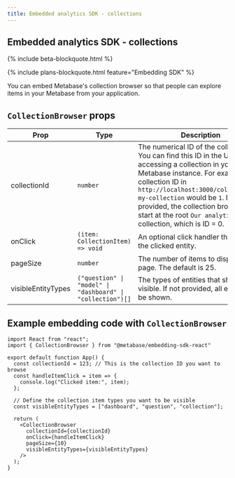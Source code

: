 ```yaml
---
title: Embedded analytics SDK - collections
---
```


## Embedded analytics SDK - collections

{% include beta-blockquote.html %}

{% include plans-blockquote.html feature="Embedding SDK" %}

You can embed Metabase's collection browser so that people can explore items in your Metabase from your application.

## `CollectionBrowser` props

| Prop               | Type                                                       | Description                                                                                                                                                                                                                                                                                                                                    |
| ------------------ | ---------------------------------------------------------- | ---------------------------------------------------------------------------------------------------------------------------------------------------------------------------------------------------------------------------------------------------------------------------------------------------------------------------------------------- |
| collectionId       | `number`                                                   | The numerical ID of the collection. You can find this ID in the URL when accessing a collection in your Metabase instance. For example, the collection ID in `http://localhost:3000/collection/1-my-collection` would be `1`. If no ID is provided, the collection browser will start at the root `Our analytics` collection, which is ID = 0. |
| onClick            | `(item: CollectionItem) => void`                           | An optional click handler that emits the clicked entity.                                                                                                                                                                                                                                                                                       |
| pageSize           | `number`                                                   | The number of items to display per page. The default is 25.                                                                                                                                                                                                                                                                                    |
| visibleEntityTypes | `("question" \| "model" \| "dashboard" \| "collection")[]` | The types of entities that should be visible. If not provided, all entities will be shown.                                                                                                                                                                                                                                                     |
## Example embedding code with `CollectionBrowser`

```tsx
import React from "react";
import { CollectionBrowser } from "@metabase/embedding-sdk-react"

export default function App() {
  const collectionId = 123; // This is the collection ID you want to browse
  const handleItemClick = item => {
    console.log("Clicked item:", item);
  };

  // Define the collection item types you want to be visible
  const visibleEntityTypes = ["dashboard", "question", "collection"];

  return (
    <CollectionBrowser
      collectionId={collectionId}
      onClick={handleItemClick}
      pageSize={10}
      visibleEntityTypes={visibleEntityTypes}
    />
  );
}
```
